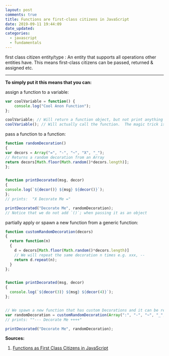 ```yaml
---
layout: post
comments: true
title: Functions are first-class citizens in JavaScript
date: 2019-09-11 19:44:09
date_updated:
categories:
  - javascript
  - fundamentals
---
```


first class citizen entity/type
:  An entity that supports all operations other entities have. This means first-class citizens can be passed, returned & assigned etc.

---

**To simply put it this means that you can:**

assign a function to a variable:

```javascript
var coolVariable = function() {
    console.log("Cool Anon Function");
};

coolVariable; // Will return a function object, but not print anything to the console.
coolVariable(); // Will actually call the function.  The magic trick is in the `()`
```

pass a function to a function:

```javascript
function randomDecoration()
{
var decors = Array("=", "-", "~", "X", "_");
// Returns a random decoration from an Array
return decors[Math.floor(Math.random()*decors.length)];
};


function printDecorated(msg, decor)
{
console.log(`${decor()} ${msg} ${decor()}`);
};
// prints:  "X Decorate Me ="

printDecorated("Decorate Me", randomDecoration);
// Notice that we do not add `()`; when passing it as an object
```

partially apply or spawn a new function from a generic function:

```javascript
function customRandomDecoration(decors)
{
  return function(n)
  {
    d = decors[Math.floor(Math.random()*decors.length)]
    // We will repeat the same decoration n times e.g. xxx, --
    return d.repeat(n);
  }
};


function printDecorated(msg, decor)
{
  console.log(`${decor(3)} ${msg} ${decor(4)}`);
};


// We spawn a new function that has custom Decorations and it can be reused
var randomDecoration = customRandomDecoration(Array(":", "-", "~", "_", "+"));
// prints: ""--- Decorate Me ++++"

printDecorated("Decorate Me", randomDecoration);
```
**Sources:**

1. [Functions as First Class Citizens in JavaScript](http://ryanchristiani.com/functions-as-first-class-citizens-in-javascript/)
